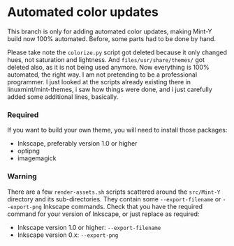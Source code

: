 # Automated color updates
This branch is only for adding automated color updates, making Mint-Y build now 100% automated. Before, some parts had to be done by hand.  

Please take note the `colorize.py` script got deleted because it only changed hues, not saturation and lightness. And `files/usr/share/themes/` got deleted also, as it is not being used anymore. Now everything is 100% automated, the right way. I am not pretending to be a professional programmer. I just looked at the scripts already existing there in linuxmint/mint-themes, i saw how things were done, and i just carefully added some additional lines, basically.

### Required
If you want to build your own theme, you will need to install those packages:  
  * Inkscape, preferably version 1.0 or higher  
  * optipng  
  * imagemagick

### Warning
There are a few `render-assets.sh` scripts scattered around the `src/Mint-Y` directory and its sub-directories. They contain some `--export-filename` or `--export-png` Inkscape commands. Check that you have the required command for your version of Inkscape, or just replace as required:  

  * Inkscape version 1.0 or higher: `--export-filename`  
  * Inkscape version 0.x: `--export-png`